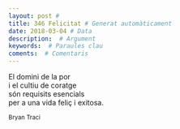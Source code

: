 ```yaml
---
layout: post #
title: 346 Felicitat # Generat automàticament
date: 2018-03-04 # Data
description:  # Argument
keywords:  # Paraules clau
coments:  # Comentaris
---
```


El domini de la por <br />
i el cultiu de coratge <br />
són requisits esencials <br />
per a una vida feliç i exitosa. <br />

<small>Bryan Traci</small>
